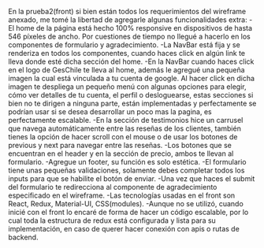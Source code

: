 En la prueba2(front) si bien están todos los requerimientos del wireframe anexado, me tomé la libertad de agregarle algunas funcionalidades extra:
-El home de la página está hecho 100% responsive en dispositivos de hasta 546 píxeles de ancho. Por cuestiones de tiempo no llegué a hacerlo en los componentes de formulario y agradecimiento.
-La NavBar está fija y se renderiza en todos los componentes, cuando haces click en algún link te lleva donde esté dicha sección del home.
-En la NavBar cuando haces click en el logo de GesChile te lleva al home, además le agregué una pequeña imagen la cual está vinculada a tu cuenta de google. Al hacer click en dicha imagen te despliega un pequeño menú con algunas opciones para elegir, cómo ver detalles de tu cuenta, el perfil o desloguearse, estas secciones si bien no te dirigen a ninguna parte, están implementadas y perfectamente se podrían usar si se desea desarrollar un poco mas la pagina, es perfectamente escalable.
-En la sección de testimonios hice un carrusel que navega automáticamente entre las reseñas de los clientes, también tienes la opción de hacer scroll con el mouse o de usar los botones de previous y next para navegar entre las reseñas.
-Los botones que se encuentran en el header y en la sección de precio, ambos te llevan al formulario.
-Agregue un footer, su función es solo estética.
-El formulario tiene unas pequeñas validaciones, solamente debes completar todos los inputs para que se habilite el botón de enviar.
-Una vez que haces el submit del formulario te redirecciona al componente de agradecimiento especificado en el wireframe.
-Las tecnologías usadas en el front son React, Redux, Material-UI, CSS(modules).
-Aunque no se utilizó, cuando inicié con el front lo encaré de forma de hacer un código escalable, por lo cual toda la estructura de redux está configurada y lista para su implementación, en caso de querer hacer conexión con apis o rutas de backend.
